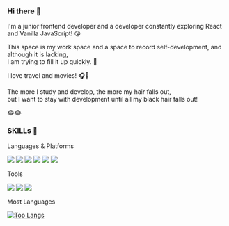 ### Hi there 👋

I'm a junior frontend developer and a developer constantly exploring React and Vanilla JavaScript! :kissing_heart:<br>

This space is my work space and a space to record self-development, and although it is lacking,<br>I am trying to fill it up quickly. :satellite:<br>

I love travel and movies! :headphones::train2:<br>

The more I study and develop, the more my hair falls out,<br>
but I want to stay with development until all my black hair falls out!

:joy::joy:

### SKILLs 💪

Languages & Platforms

<img src="https://img.shields.io/badge/HTML5-E34F26?style=appveyor&logo=HTML5&logoColor=white"/> <img src="https://img.shields.io/badge/Sass-CC6699?style=appveyor&logo=Sass&logoColor=white"/> <img src="https://img.shields.io/badge/JavaScript-F7DF1E?style=appveyor&logo=JavaScript&logoColor=white"/> <img src="https://img.shields.io/badge/TypeScript-3178C6?style=appveyor&logo=TypeScript&logoColor=white"/> <img src="https://img.shields.io/badge/React-61DAFB?style=appveyor&logo=React&logoColor=white"/> <img src="https://img.shields.io/badge/jQuery-0769AD?style=appveyor&logo=jQuery&logoColor=white"/> 

Tools

<img src="https://img.shields.io/badge/Visual Studio Code-007ACC?style=appveyor&logo=Visual Studio Code&logoColor=white"/> <img src="https://img.shields.io/badge/Figma-F24E1E?style=appveyor&logo=Figma&logoColor=white"/> <img src="https://img.shields.io/badge/Git-F05032?style=appveyor&logo=Git&logoColor=white"/>

Most Languages

[![Top Langs](https://github-readme-stats.vercel.app/api/top-langs/?username=MYEONG95&layout=compact)](https://github.com/MYEONG95/github-readme-stats)


<!--
**junichoi95/junichoi95** is a ✨ _special_ ✨ repository because its `README.md` (this file) appears on your GitHub profile.

Here are some ideas to get you started:

- 🔭 I’m currently working on ...
- 🌱 I’m currently learning ...
- 👯 I’m looking to collaborate on ...
- 🤔 I’m looking for help with ...
- 💬 Ask me about ...
- 📫 How to reach me: ...
- 😄 Pronouns: ...
- ⚡ Fun fact: ...
-->
